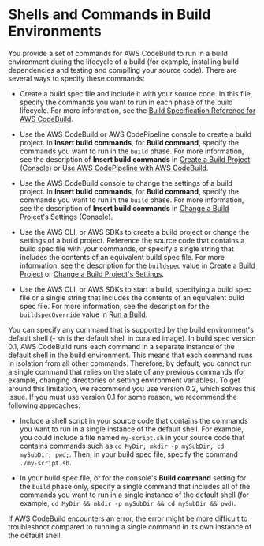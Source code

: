 # Shells and Commands in Build Environments<a name="build-env-ref-cmd"></a>

You provide a set of commands for AWS CodeBuild to run in a build environment during the lifecycle of a build \(for example, installing build dependencies and testing and compiling your source code\)\. There are several ways to specify these commands:

+ Create a build spec file and include it with your source code\. In this file, specify the commands you want to run in each phase of the build lifecycle\. For more information, see the [Build Specification Reference for AWS CodeBuild](build-spec-ref.md)\.

+ Use the AWS CodeBuild or AWS CodePipeline console to create a build project\. In **Insert build commands**, for **Build command**, specify the commands you want to run in the `build` phase\. For more information, see the description of **Insert build commands** in [Create a Build Project \(Console\)](create-project.md#create-project-console) or [Use AWS CodePipeline with AWS CodeBuild](how-to-create-pipeline.md)\.

+ Use the AWS CodeBuild console to change the settings of a build project\. In **Insert build commands**, for **Build command**, specify the commands you want to run in the `build` phase\. For more information, see the description of **Insert build commands** in [Change a Build Project's Settings \(Console\)](change-project.md#change-project-console)\.

+ Use the AWS CLI, or AWS SDKs to create a build project or change the settings of a build project\. Reference the source code that contains a build spec file with your commands, or specify a single string that includes the contents of an equivalent build spec file\. For more information, see the description for the `buildspec` value in [Create a Build Project](create-project.md) or [Change a Build Project's Settings](change-project.md)\.

+ Use the AWS CLI, or AWS SDKs to start a build, specifying a build spec file or a single string that includes the contents of an equivalent build spec file\. For more information, see the description for the `buildspecOverride` value in [Run a Build](run-build.md)\.

You can specify any command that is supported by the build environment's default shell \(\- `sh` is the default shell in curated image\)\. In build spec version 0\.1, AWS CodeBuild runs each command in a separate instance of the default shell in the build environment\. This means that each command runs in isolation from all other commands\. Therefore, by default, you cannot run a single command that relies on the state of any previous commands \(for example, changing directories or setting environment variables\)\. To get around this limitation, we recommend you use version 0\.2, which solves this issue\. If you must use version 0\.1 for some reason, we recommend the following approaches:

+ Include a shell script in your source code that contains the commands you want to run in a single instance of the default shell\. For example, you could include a file named `my-script.sh` in your source code that contains commands such as `cd MyDir; mkdir -p mySubDir; cd mySubDir; pwd;`\. Then, in your build spec file, specify the command `./my-script.sh`\. 

+ In your build spec file, or for the console's **Build command** setting for the `build` phase only, specify a single command that includes all of the commands you want to run in a single instance of the default shell \(for example, `cd MyDir && mkdir -p mySubDir && cd mySubDir && pwd`\)\. 

If AWS CodeBuild encounters an error, the error might be more difficult to troubleshoot compared to running a single command in its own instance of the default shell\.